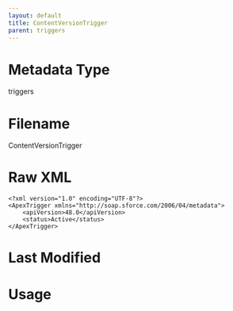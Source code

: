 ```yaml
---
layout: default
title: ContentVersionTrigger
parent: triggers
---
```

# Metadata Type
triggers


# Filename 
ContentVersionTrigger


# Raw XML
```
<?xml version="1.0" encoding="UTF-8"?>
<ApexTrigger xmlns="http://soap.sforce.com/2006/04/metadata">
    <apiVersion>48.0</apiVersion>
    <status>Active</status>
</ApexTrigger>
```


# Last Modified


# Usage
